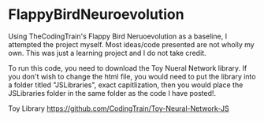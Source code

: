 # FlappyBirdNeuroevolution
Using TheCodingTrain's Flappy Bird Neruoevolution as a baseline, I attempted the project myself.
Most ideas/code presented are not wholly my own. This was just a learning project and I do not take credit.

To run this code, you need to download the Toy Nueral Network library. If you don't wish to change the html file, you would need to put the library into a folder titled "JSLibraries", exact capitlization, then you would place the JSLibraries folder in the same folder as the code I have posted!.

Toy Library https://github.com/CodingTrain/Toy-Neural-Network-JS
